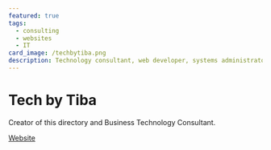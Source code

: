 ```yaml
---
featured: true
tags:
  - consulting
  - websites
  - IT
card_image: /techbytiba.png
description: Technology consultant, web developer, systems administrator, IT support
---
```


# Tech by Tiba

Creator of this directory and Business Technology Consultant.

[Website](https://techbytiba.com)
